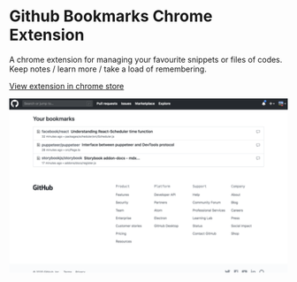 # Github Bookmarks Chrome Extension

A chrome extension for managing your favourite snippets or files of codes. Keep notes / learn more / take a load of remembering.

[View extension in chrome store](https://github.com/nvm-sh/nvm)

<img src="/images/screenshots/bookmark-list.png" width="600px" />
